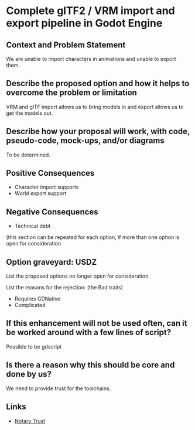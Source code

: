 
# Complete glTF2 / VRM import and export pipeline in Godot Engine

## Context and Problem Statement

We are unable to import characters in animations and unable to export them.

## Describe the proposed option and how it helps to overcome the problem or limitation

VRM and glTF import allows us to bring models in and export allows us to get the models out.

## Describe how your proposal will work, with code, pseudo-code, mock-ups, and/or diagrams

To be determined.

## Positive Consequences <!-- optional -->

- Character import supports
- World export support

## Negative Consequences <!-- optional -->

- Technical debt

(this section can be repeated for each option, if more than one option is open for consideration

## Option graveyard: USDZ

List the proposed options no longer open for consideration.

List the reasons for the rejection: (the Bad traits)

* Requires GDNative 
* Complicated

## If this enhancement will not be used often, can it be worked around with a few lines of script?

Possible to be gdscript

## Is there a reason why this should be core and done by us?

We need to provide trust for the toolchains.

## Links <!-- optional -->

- [Notary Trust](20210523-complete-gltf2-vrm-import-and-export-pipeline-in-godot-engine.md)